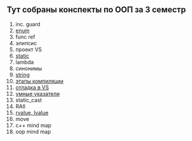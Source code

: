 ## Тут собраны конспекты по ООП за 3 семестр

1. inc. guard
2. [enum](https://github.com/fakokk/abstracts/blob/main/2_enum.md)
3. func ref
4. элипсис
5. проект VS
6. [static](https://github.com/fakokk/abstracts/blob/main/6_statiс.md)
7. lambda
8. синонимы
9. [string](https://github.com/fakokk/abstracts/blob/main/9_string.md)
10. [этапы компиляции](https://github.com/fakokk/abstracts/blob/main/10_этапы_компиляции.md)
11. [отладка в VS](https://github.com/fakokk/abstracts/blob/main/11_отладка_в_VS.md)
12. [умные указатели](https://github.com/fakokk/abstracts/blob/main/12_smart_pointer.md)
13. static_cast
14. RAII
15. [rvalue, lvalue](https://github.com/fakokk/abstracts/blob/main/15_rvalue_lvalue.md)
16. move
17. c++ mind map
18. oop mind map
